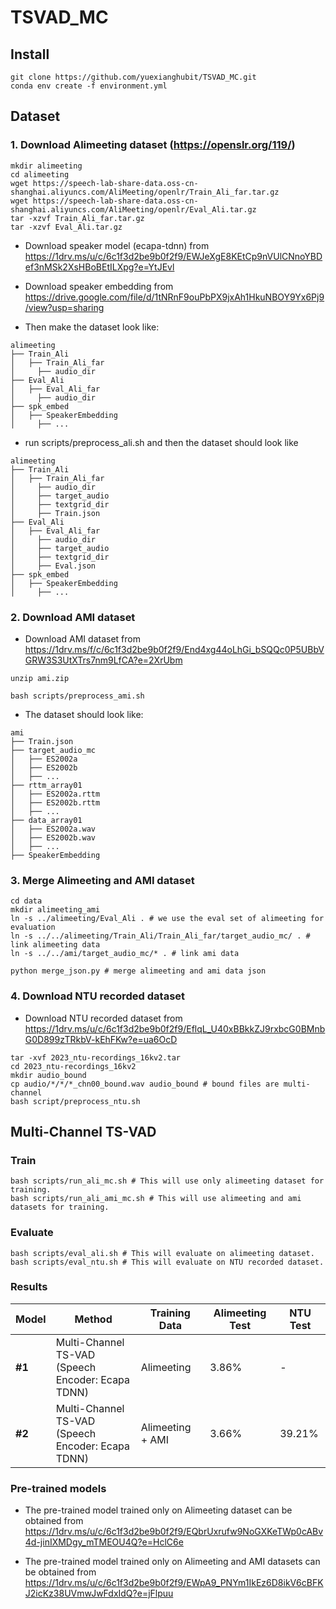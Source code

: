 # TSVAD_MC

## Install
```
git clone https://github.com/yuexianghubit/TSVAD_MC.git
conda env create -f environment.yml
```


## Dataset
### 1. Download Alimeeting dataset (https://openslr.org/119/)
```
mkdir alimeeting
cd alimeeting
wget https://speech-lab-share-data.oss-cn-shanghai.aliyuncs.com/AliMeeting/openlr/Train_Ali_far.tar.gz
wget https://speech-lab-share-data.oss-cn-shanghai.aliyuncs.com/AliMeeting/openlr/Eval_Ali.tar.gz
tar -xzvf Train_Ali_far.tar.gz
tar -xzvf Eval_Ali.tar.gz
```
- Download speaker model (ecapa-tdnn) from https://1drv.ms/u/c/6c1f3d2be9b0f2f9/EWJeXgE8KEtCp9nVUlCNnoYBDef3nMSk2XsHBoBEtILXpg?e=YtJEvl
- Download speaker embedding from https://drive.google.com/file/d/1tNRnF9ouPbPX9jxAh1HkuNBOY9Yx6Pj9/view?usp=sharing

- Then make the dataset look like:
 ```
alimeeting
├── Train_Ali
│   ├── Train_Ali_far 
│     ├── audio_dir
├── Eval_Ali
│   ├── Eval_Ali_far 
│     ├── audio_dir
├── spk_embed
│   ├── SpeakerEmbedding 
│     ├── ...
```

- run scripts/preprocess_ali.sh and then the dataset should look like
```
alimeeting 
├── Train_Ali
│   ├── Train_Ali_far 
│     ├── audio_dir
│     ├── target_audio
│     ├── textgrid_dir
│     ├── Train.json
├── Eval_Ali
│   ├── Eval_Ali_far 
│     ├── audio_dir
│     ├── target_audio
│     ├── textgrid_dir
│     ├── Eval.json
├── spk_embed
│   ├── SpeakerEmbedding 
│     ├── ...
```

### 2. Download AMI dataset
- Download AMI dataset from https://1drv.ms/f/c/6c1f3d2be9b0f2f9/End4xg44oLhGi_bSQQc0P5UBbVGRW3S3UtXTrs7nm9LfCA?e=2XrUbm

```
unzip ami.zip

bash scripts/preprocess_ami.sh
```
- The dataset should look like:
```
ami
├── Train.json
├── target_audio_mc
│   ├── ES2002a
│   ├── ES2002b
│   ├── ...
├── rttm_array01
│   ├── ES2002a.rttm
│   ├── ES2002b.rttm
│   ├── ...
├── data_array01
│   ├── ES2002a.wav
│   ├── ES2002b.wav
│   ├── ...
├── SpeakerEmbedding
```

### 3. Merge Alimeeting and AMI dataset
```
cd data
mkdir alimeeting_ami
ln -s ../alimeeting/Eval_Ali . # we use the eval set of alimeeting for evaluation
ln -s ../../alimeeting/Train_Ali/Train_Ali_far/target_audio_mc/ . # link alimeeting data
ln -s ../../ami/target_audio_mc/* . # link ami data

python merge_json.py # merge alimeeting and ami data json
```


### 4. Download NTU recorded dataset
- Download NTU recorded dataset from https://1drv.ms/u/c/6c1f3d2be9b0f2f9/EflqL_U40xBBkkZJ9rxbcG0BMnbG0D899zTRkbV-kEhFKw?e=ua6OcD

```
tar -xvf 2023_ntu-recordings_16kv2.tar
cd 2023_ntu-recordings_16kv2
mkdir audio_bound
cp audio/*/*/*_chn00_bound.wav audio_bound # bound files are multi-channel
bash script/preprocess_ntu.sh
```


## Multi-Channel TS-VAD
### Train
```
bash scripts/run_ali_mc.sh # This will use only alimeeting dataset for training.
bash scripts/run_ali_ami_mc.sh # This will use alimeeting and ami datasets for training.
```
### Evaluate
```
bash scripts/eval_ali.sh # This will evaluate on alimeeting dataset.
bash scripts/eval_ntu.sh # This will evaluate on NTU recorded dataset.
```

### Results
| Model | Method | Training Data | Alimeeting Test | NTU Test |
|-------|--------|---------------|-----------------|----------|
| **#1** | Multi-Channel TS-VAD <br> (Speech Encoder: Ecapa TDNN) | Alimeeting | 3.86% | - |
| **#2** | Multi-Channel TS-VAD <br> (Speech Encoder: Ecapa TDNN) | Alimeeting + AMI | 3.66% | 39.21% |


### Pre-trained models
- The pre-trained model trained only on Alimeeting dataset can be obtained from https://1drv.ms/u/c/6c1f3d2be9b0f2f9/EQbrUxrufw9NoGXKeTWp0cABv4d-jinIXMDgy_mTMEOU4Q?e=HclC6e

- The pre-trained model trained only on Alimeeting and AMI datasets can be obtained from https://1drv.ms/u/c/6c1f3d2be9b0f2f9/EWpA9_PNYm1IkEz6D8ikV6cBFKJ2icKz38UVmwJwFdxIdQ?e=jFlpuu

